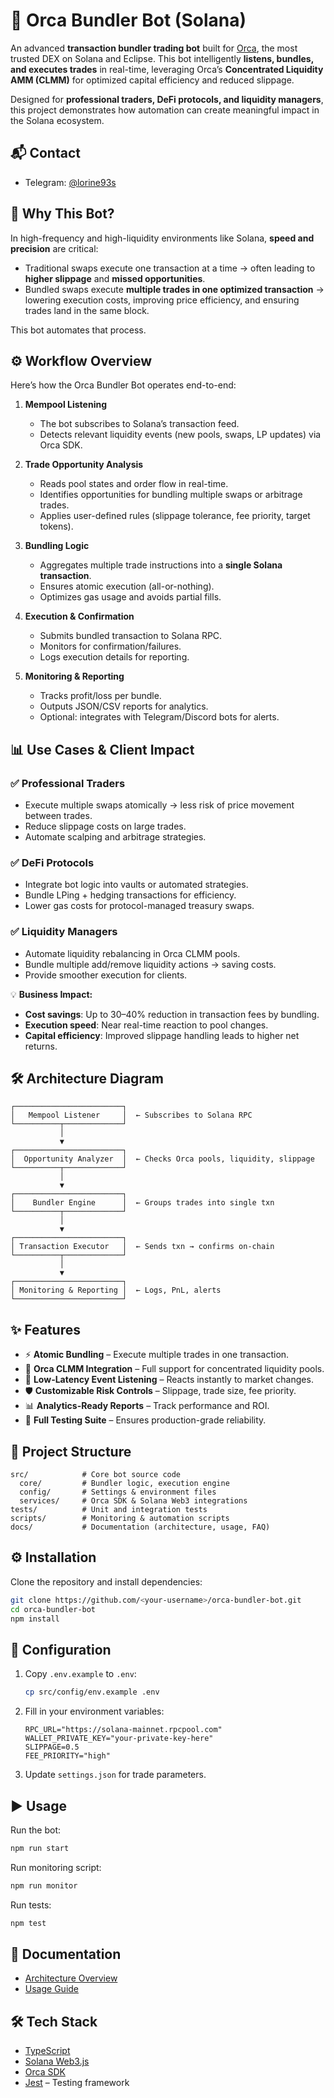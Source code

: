 # 🐳 Orca Bundler Bot (Solana)

An advanced **transaction bundler trading bot** built for [Orca](https://www.orca.so/), the most trusted DEX on Solana and Eclipse.
This bot intelligently **listens, bundles, and executes trades** in real-time, leveraging Orca’s **Concentrated Liquidity AMM (CLMM)** for optimized capital efficiency and reduced slippage.

Designed for **professional traders, DeFi protocols, and liquidity managers**, this project demonstrates how automation can create meaningful impact in the Solana ecosystem.

## 📬 Contact

- Telegram: [@lorine93s](https://t.me/lorine93s)  

## 🔎 Why This Bot?

In high-frequency and high-liquidity environments like Solana, **speed and precision** are critical:

* Traditional swaps execute one transaction at a time → often leading to **higher slippage** and **missed opportunities**.
* Bundled swaps execute **multiple trades in one optimized transaction** → lowering execution costs, improving price efficiency, and ensuring trades land in the same block.

This bot automates that process.


## ⚙️ Workflow Overview

Here’s how the Orca Bundler Bot operates end-to-end:

1. **Mempool Listening**

   * The bot subscribes to Solana’s transaction feed.
   * Detects relevant liquidity events (new pools, swaps, LP updates) via Orca SDK.

2. **Trade Opportunity Analysis**

   * Reads pool states and order flow in real-time.
   * Identifies opportunities for bundling multiple swaps or arbitrage trades.
   * Applies user-defined rules (slippage tolerance, fee priority, target tokens).

3. **Bundling Logic**

   * Aggregates multiple trade instructions into a **single Solana transaction**.
   * Ensures atomic execution (all-or-nothing).
   * Optimizes gas usage and avoids partial fills.

4. **Execution & Confirmation**

   * Submits bundled transaction to Solana RPC.
   * Monitors for confirmation/failures.
   * Logs execution details for reporting.

5. **Monitoring & Reporting**

   * Tracks profit/loss per bundle.
   * Outputs JSON/CSV reports for analytics.
   * Optional: integrates with Telegram/Discord bots for alerts.


## 📊 Use Cases & Client Impact

### ✅ Professional Traders

* Execute multiple swaps atomically → less risk of price movement between trades.
* Reduce slippage costs on large trades.
* Automate scalping and arbitrage strategies.

### ✅ DeFi Protocols

* Integrate bot logic into vaults or automated strategies.
* Bundle LPing + hedging transactions for efficiency.
* Lower gas costs for protocol-managed treasury swaps.

### ✅ Liquidity Managers

* Automate liquidity rebalancing in Orca CLMM pools.
* Bundle multiple add/remove liquidity actions → saving costs.
* Provide smoother execution for clients.

💡 **Business Impact:**

* **Cost savings**: Up to 30–40% reduction in transaction fees by bundling.
* **Execution speed**: Near real-time reaction to pool changes.
* **Capital efficiency**: Improved slippage handling leads to higher net returns.


## 🛠️ Architecture Diagram

```
┌────────────────────────┐
│   Mempool Listener     │  ← Subscribes to Solana RPC
└──────────┬─────────────┘
           │
           ▼
┌────────────────────────┐
│  Opportunity Analyzer  │  ← Checks Orca pools, liquidity, slippage
└──────────┬─────────────┘
           │
           ▼
┌────────────────────────┐
│    Bundler Engine      │  ← Groups trades into single txn
└──────────┬─────────────┘
           │
           ▼
┌────────────────────────┐
│ Transaction Executor   │  ← Sends txn → confirms on-chain
└──────────┬─────────────┘
           │
           ▼
┌────────────────────────┐
│ Monitoring & Reporting │  ← Logs, PnL, alerts
└────────────────────────┘
```


## ✨ Features

* ⚡ **Atomic Bundling** – Execute multiple trades in one transaction.
* 🐬 **Orca CLMM Integration** – Full support for concentrated liquidity pools.
* 📡 **Low-Latency Event Listening** – Reacts instantly to market changes.
* 🛡️ **Customizable Risk Controls** – Slippage, trade size, fee priority.
* 📊 **Analytics-Ready Reports** – Track performance and ROI.
* 🧪 **Full Testing Suite** – Ensures production-grade reliability.


## 📂 Project Structure

```
src/            # Core bot source code
  core/         # Bundler logic, execution engine
  config/       # Settings & environment files
  services/     # Orca SDK & Solana Web3 integrations
tests/          # Unit and integration tests
scripts/        # Monitoring & automation scripts
docs/           # Documentation (architecture, usage, FAQ)
```


## ⚙️ Installation

Clone the repository and install dependencies:

```bash
git clone https://github.com/<your-username>/orca-bundler-bot.git
cd orca-bundler-bot
npm install
````


## 🔧 Configuration

1. Copy `.env.example` to `.env`:

   ```bash
   cp src/config/env.example .env
   ```

2. Fill in your environment variables:

   ```env
   RPC_URL="https://solana-mainnet.rpcpool.com"
   WALLET_PRIVATE_KEY="your-private-key-here"
   SLIPPAGE=0.5
   FEE_PRIORITY="high"
   ```

3. Update `settings.json` for trade parameters.


## ▶️ Usage

Run the bot:

```bash
npm run start
```

Run monitoring script:

```bash
npm run monitor
```

Run tests:

```bash
npm test
```


## 📖 Documentation

* [Architecture Overview](./docs/architecture.md)
* [Usage Guide](./docs/usage.md)

## 🛠️ Tech Stack

* [TypeScript](https://www.typescriptlang.org/)
* [Solana Web3.js](https://solana-labs.github.io/solana-web3.js/)
* [Orca SDK](https://docs.orca.so/)
* [Jest](https://jestjs.io/) – Testing framework



